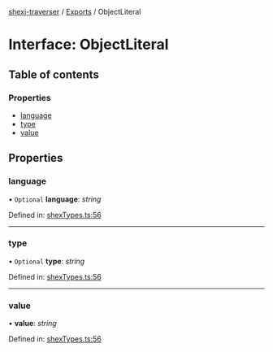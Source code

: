 [shexj-traverser](../README.md) / [Exports](../modules.md) / ObjectLiteral

# Interface: ObjectLiteral

## Table of contents

### Properties

- [language](objectliteral.md#language)
- [type](objectliteral.md#type)
- [value](objectliteral.md#value)

## Properties

### language

• `Optional` **language**: *string*

Defined in: [shexTypes.ts:56](https://github.com/o-development/shexj-traverser/blob/a00dc5a/lib/shexTypes.ts#L56)

___

### type

• `Optional` **type**: *string*

Defined in: [shexTypes.ts:56](https://github.com/o-development/shexj-traverser/blob/a00dc5a/lib/shexTypes.ts#L56)

___

### value

• **value**: *string*

Defined in: [shexTypes.ts:56](https://github.com/o-development/shexj-traverser/blob/a00dc5a/lib/shexTypes.ts#L56)
